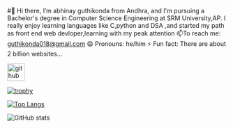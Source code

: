 #👋 Hi there,
I’m abhinay guthikonda from Andhra, and I'm pursuing a Bachelor's degree in Computer Science Engineering at SRM University,AP.
I really enjoy learning languages  like C,python and DSA ,and started my path as front end web devloper,learning with my peak attention
  📫To reach me: guthikonda018@gmail.com
  😄 Pronouns: he/him
  ⚡ Fun fact: There are about 2 billion websites...

[<img src='https://cdn.jsdelivr.net/npm/simple-icons@3.0.1/icons/github.svg' alt='github' height='40'>](https://github.com/abhiguthikonda)  

[![trophy](https://github-profile-trophy.vercel.app/?username=abhiguthikonda)](https://github.com/ryo-ma/github-profile-trophy)

[![Top Langs](https://github-readme-stats.vercel.app/api/top-langs/?username=abhiguthikonda)](https://github.com/anuraghazra/github-readme-stats)

![GitHub stats](https://github-readme-stats.vercel.app/api?username=abhiguthikonda&show_icons=true)  

